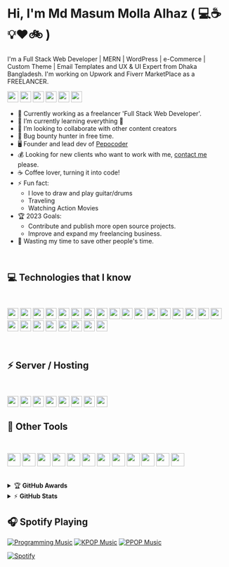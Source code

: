 # Hi, I'm Md Masum Molla Alhaz ( :computer::coffee::bulb::heart::bike: )

I'm a Full Stack Web Developer | MERN | WordPress | e-Commerce | Custom Theme | Email Templates and UX & UI Expert from Dhaka
Bangladesh. I'm working on Upwork and Fiverr MarketPlace as a FREELANCER.

[<img src="https://img.shields.io/badge/Personal-21759B?style=for-the-badge&logo=Iconify&logoColor=white" height="25"/>](http://masummollaalhaz.com)
[<img src="https://img.shields.io/badge/Agency-21759B?style=for-the-badge&logo=Iconify&logoColor=white" height="25"/>](http://pepocoder.com)
[<img src="https://img.shields.io/badge/Facebook-1877F2?style=for-the-badge&logo=Facebook&logoColor=white" height="25"/>](https://www.facebook.com/mdmasummollaalhaz)
[<img src="https://img.shields.io/badge/LinkedIn-0A66C2?style=for-the-badge&logo=LinkedIn&logoColor=white" height="25"/>](https://www.linkedin.com/in/mdmasummollaalhaz/)
[<img src="https://img.shields.io/badge/Behance-1769FF?style=for-the-badge&logo=Behance&logoColor=white" height="25"/>](https://www.behance.net/mdmasummollaalhaz)
[<img src="https://img.shields.io/badge/YouTube-FF0000?style=for-the-badge&logo=YouTube&logoColor=white" height="25"/>](https://www.youtube.com/channel/UCiXzEGg7cwFUZhrOdu86TdQ)


- 💪 Currently working as a freelancer 'Full Stack Web Developer'.
- 🌱 I’m currently learning everything 🤣
- 👯 I’m looking to collaborate with other content creators
- 🔏 Bug bounty hunter in free time.
- 🖥️ Founder and lead dev of [Pepocoder](http://pepocoder.com)
- 💰 Looking for new clients who want to work with me, [contact me](mailto:masummolla.cse@gmail.com) please.
- ☕ Coffee lover, turning it into code!
- ⚡ Fun fact:
  - I love to draw and play guitar/drums
  - Traveling
  - Watching Action Movies
- 🏆 2023 Goals:
  - Contribute and publish more open source projects.
  - Improve and expand my freelancing business.
- 🎯 Wasting my time to save other people's time.

<br>

## :computer: Technologies that I know
<br>
  <p align="left">
    <img src="https://img.shields.io/badge/WordPress(A to Z)-21759B?style=for-the-badge&logo=WordPress&logoColor=white" height="25"/>
    <img src="https://img.shields.io/badge/HTML5-E34F26?style=for-the-badge&logo=html5&logoColor=white" height="25"/>
    <img src="https://img.shields.io/badge/Vanilla CSS / CSS3-1572B6?style=for-the-badge&logo=css3&logoColor=white" height="25"/>
    <img src="https://img.shields.io/badge/Bootstrap-563D7C?style=for-the-badge&logo=bootstrap&logoColor=white" height="25"/>
    <img src="https://img.shields.io/badge/Tailwind_CSS-38B2AC?style=for-the-badge&logo=tailwind-css&logoColor=white" height="25"/>
    <img src="https://img.shields.io/badge/Sass-CC6699?style=for-the-badge&logo=sass&logoColor=white" height="25"/>
    <img src="https://img.shields.io/badge/PHP-777BB4?style=for-the-badge&logo=PHP&logoColor=white" height="25"/>
    <img src="https://img.shields.io/badge/Laravel-FF2D20?style=for-the-badge&logo=Laravel&logoColor=white" height="25"/>
    <img src="https://img.shields.io/badge/javascript-F7DF1E.svg?&style=for-the-badge&logo=javascript&logoColor=black" height="25"/>
    <img src="https://img.shields.io/badge/jQuery-0769AD.svg?&style=for-the-badge&logo=jQuery&logoColor=white" height="25"/>
    <img src="https://img.shields.io/badge/Node.js-43853D?style=for-the-badge&logo=node.js&logoColor=white" height="25"/>
    <img src="https://img.shields.io/badge/Express.js-000000?style=for-the-badge&logo=Express&logoColor=white" height="25"/>
    <img src="https://img.shields.io/badge/React-20232A?style=for-the-badge&logo=react&logoColor=61DAFB" height="25"/>
    <img src="https://img.shields.io/badge/React_Router-CA4245?style=for-the-badge&logo=react-router&logoColor=white" height="25"/>
    <img src="https://img.shields.io/badge/Material--UI-0081CB?style=for-the-badge&logo=MUI&logoColor=white" height="25"/>
    <img src="https://img.shields.io/badge/Netlify-00C7B7?style=for-the-badge&logo=netlify&logoColor=white" height="25"/>
    <img src="https://img.shields.io/badge/firebase-FFCA28.svg?&style=for-the-badge&logo=firebase&logoColor=white" height="25"/>
    <img src="https://img.shields.io/badge/Heroku-430098?style=for-the-badge&logo=heroku&logoColor=white" height="25"/>
    <img src=" https://img.shields.io/badge/MongoDB-4EA94B?style=for-the-badge&logo=mongodb&logoColor=white" height="25"/>
    <img src="https://img.shields.io/badge/MongoDB-47A248.svg?&style=for-the-badge&logo=MongoDB&logoColor=white" height="25"/>
    <img src="https://img.shields.io/badge/MySQL-4479A1.svg?&style=for-the-badge&logo=MySQL&logoColor=white" height="25"/>
    <img src="https://img.shields.io/badge/Stripe-008CDD.svg?&style=for-the-badge&logo=Stripe&logoColor=white" height="25"/>
    <img src="https://img.shields.io/badge/PayPal-00457C.svg?&style=for-the-badge&logo=PayPal&logoColor=white" height="25"/>
    <img src="https://img.shields.io/badge/Google Pay-4285F4.svg?&style=for-the-badge&logo=Google Pay&logoColor=white" height="25"/>
    <img src="https://img.shields.io/badge/Apple Pay-000000.svg?&style=for-the-badge&logo=Apple Pay&logoColor=white" height="25"/>
  </p>
<br/>

## ⚡ Server / Hosting
<br>
  <p align="left">
    <img src="https://img.shields.io/badge/GoDaddy-1BDBDB?style=for-the-badge&logo=GoDaddy&logoColor=white" height="25"/>
    <img src="https://img.shields.io/badge/Namecheap-DE3723?style=for-the-badge&logo=Namecheap&logoColor=white" height="25"/>
    <img src="https://img.shields.io/badge/Hostinger-000000?style=for-the-badge&logo=&logoColor=white" height="25"/>
    <img src="https://img.shields.io/badge/SiteGround-000000?style=for-the-badge&logo=&logoColor=white" height="25"/>
    <img src="https://img.shields.io/badge/Hostgator-000000?style=for-the-badge&logo=&logoColor=white" height="25"/>
    <img src="https://img.shields.io/badge/Dreamhost-000000?style=for-the-badge&logo=&logoColor=white" height="25"/>
    <img src="https://img.shields.io/badge/GreenGeeks-000000?style=for-the-badge&logo=&logoColor=white" height="25"/>
    <img src="https://img.shields.io/badge/WP Engine-000000?style=for-the-badge&logo=&logoColor=white" height="25"/>
<br/>

## :wrench: Other Tools
<br>
  <p align="left">
    <img src="https://img.shields.io/badge/macOS-000000?style=for-the-badge&logo=macOS&logoColor=white" height="30"/>
    <img src="https://img.shields.io/badge/Linux-FCC624?style=for-the-badge&logo=Linux&logoColor=black" height="30"/>
    <img src="https://img.shields.io/badge/Kali Linux-557C94?style=for-the-badge&logo=Kali Linux&logoColor=white" height="30"/>
    <img src="https://img.shields.io/badge/Windows-0078D6?style=for-the-badge&logo=Windows&logoColor=white" height="30"/>
    <img src="https://img.shields.io/badge/Figma-F24E1E?style=for-the-badge&logo=Figma&logoColor=white" height="30"/>
    <img src="https://img.shields.io/badge/Adobe XD-FF61F6?style=for-the-badge&logo=Adobe XD&logoColor=white" height="30"/>
    <img src="https://img.shields.io/badge/Adobe Photoshop-31A8FF?style=for-the-badge&logo=Adobe Photoshop&logoColor=white" height="30"/>
    <img src="https://img.shields.io/badge/Adobe Illustrator-FF9A00?style=for-the-badge&logo=Adobe Illustrator&logoColor=white" height="30"/>
    <img src="https://img.shields.io/badge/Adobe Premiere Pro-9999FF?style=for-the-badge&logo=Adobe Premiere Pro&logoColor=white" height="30"/>
    <img src="https://img.shields.io/badge/Microsoft Office-D83B01?style=for-the-badge&logo=Microsoft Office&logoColor=white" height="30"/>
    <img src="https://img.shields.io/badge/Digital Marketing-4285F4?style=for-the-badge&logo=Google Marketing Platform&logoColor=white" height="30"/>
    <img src="https://img.shields.io/badge/Google Ads-4285F4?style=for-the-badge&logo=Google Ads&logoColor=white" height="30"/>


  </p>
<br/>


<details>
    <summary>&#127942 <b>GitHub Awards</b></summary><br/>

![Github Trophy](https://github-profile-trophy.vercel.app/?username=mdmasummollaalhaz)

</details>

<details>
    <summary>&#9889 <b>GitHub Stats</b></summary><br/>

[![Waren Gonzaga Github Stats](https://readme-stats.warengonzaga.com/api?username=mdmasummollaalhaz&show_icons=true&count_private=true)][![Top Language](https://readme-stats.warengonzaga.com/api/top-langs?username=mdmasummollaalhaz&layout=compact)]

</details>

## :headphones: Spotify Playing

[![Programming Music](https://img.shields.io/badge/Programming%20Music-%231DB954.svg?&style=flat-square&logo=spotify&logoColor=white)](https://open.spotify.com/playlist/1FWq5Cu05LmtSHgFEXRnZO?si=FozGJF9nRXq2wTv_JpN2wQ) [![KPOP Music](https://img.shields.io/badge/KPOP%20Music-%231DB954.svg?&style=flat-square&logo=spotify&logoColor=white)](https://open.spotify.com/playlist/2DFExFNWYOwQMZy6wUeCxX?si=s1Ndgj8hTg-r8zLlvRgv1Q) [![PPOP Music](https://img.shields.io/badge/PPOP%20Music-%231DB954.svg?&style=flat-square&logo=spotify&logoColor=white)](https://open.spotify.com/playlist/58bZKfJFpUl2CwWET1QJ3X?si=259YV8_VRS-IKHsFZMmPTQ)

[![Spotify](https://readme-spotify.warengonzaga.com/api/spotify)](https://open.spotify.com/user/vmt7lpqdatuelp2chw7ur2p2l)

